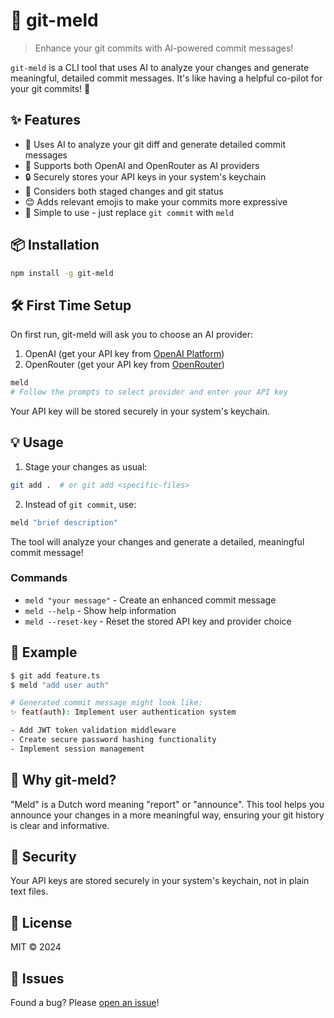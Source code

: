 # 🔄 git-meld

> Enhance your git commits with AI-powered commit messages!

`git-meld` is a CLI tool that uses AI to analyze your changes and generate meaningful, detailed commit messages. It's like having a helpful co-pilot for your git commits! 🚀

## ✨ Features

- 🤖 Uses AI to analyze your git diff and generate detailed commit messages
- 🔄 Supports both OpenAI and OpenRouter as AI providers
- 🔒 Securely stores your API keys in your system's keychain
- 🎯 Considers both staged changes and git status
- 😊 Adds relevant emojis to make your commits more expressive
- 🚀 Simple to use - just replace `git commit` with `meld`

## 📦 Installation

```bash
npm install -g git-meld
```

## 🛠️ First Time Setup

On first run, git-meld will ask you to choose an AI provider:

1. OpenAI (get your API key from [OpenAI Platform](https://platform.openai.com/api-keys))
2. OpenRouter (get your API key from [OpenRouter](https://openrouter.ai/keys))

```bash
meld
# Follow the prompts to select provider and enter your API key
```

Your API key will be stored securely in your system's keychain.

## 💡 Usage

1. Stage your changes as usual:

```bash
git add .  # or git add <specific-files>
```

2. Instead of `git commit`, use:

```bash
meld "brief description"
```

The tool will analyze your changes and generate a detailed, meaningful commit message!

### Commands

- `meld "your message"` - Create an enhanced commit message
- `meld --help` - Show help information
- `meld --reset-key` - Reset the stored API key and provider choice

## 📝 Example

```bash
$ git add feature.ts
$ meld "add user auth"

# Generated commit message might look like:
✨ feat(auth): Implement user authentication system

- Add JWT token validation middleware
- Create secure password hashing functionality
- Implement session management
```

## 🤔 Why git-meld?

"Meld" is a Dutch word meaning "report" or "announce". This tool helps you announce your changes in a more meaningful way, ensuring your git history is clear and informative.

## 🔑 Security

Your API keys are stored securely in your system's keychain, not in plain text files.

## 📄 License

MIT © 2024

## 🐛 Issues

Found a bug? Please [open an issue](https://github.com/mingoes/meld/issues)!
